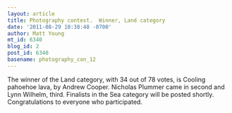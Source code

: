 ```yaml
---
layout: article
title: Photography contest.  Winner, Land category
date: '2011-08-29 10:38:48 -0700'
author: Matt Young
mt_id: 6340
blog_id: 2
post_id: 6340
basename: photography_con_12
---
```

The winner of the Land category, with 34 out of 78 votes, is Cooling pahoehoe lava, by Andrew Cooper. Nicholas Plummer came in second and Lynn Wilhelm, third.  Finalists in the Sea category will be posted shortly. Congratulations to everyone who participated.
